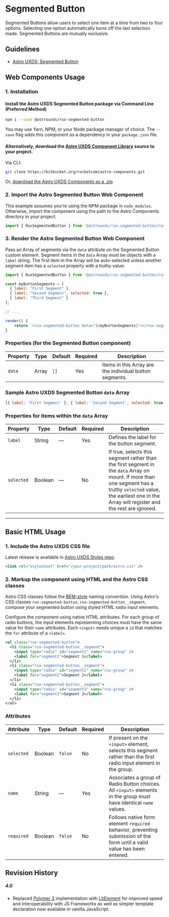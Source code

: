 # Segmented Button

Segmented Buttons allow users to select one item at a time from two to four options. Selecting one option automatically turns off the last selection made. Segmented Buttons are mutually exclusive.

## Guidelines

- [Astro UXDS: Segmented Button](https://astrouxds.com/ui-components/segmented-button)

## Web Components Usage

### 1. Installation

#### Install the Astro UXDS Segmented Button package via Command Line (Preferred Method)

```sh
npm i --save @astrouxds/rux-segmented-button
```

You may use Yarn, NPM, or your Node package manager of choice. The `--save` flag adds this component as a dependency in your `package.json` file.

#### **Alternatively**, download the [Astro UXDS Component Library](https://bitbucket.org/rocketcom/astro-components/src/master/) source to your project.

Via CLI:

```sh
git clone https://bitbucket.org/rocketcom/astro-components.git
```

Or, [download the Astro UXDS Components as a .zip](https://bitbucket.org/rocketcom/astro-components/get/master.zip)

### 2. Import the Astro Segmented Button Web Component

This example assumes you're using the NPM package in `node_modules`. Otherwise, import the component using the path to the Astro Components directory in your project.

```javascript
import { RuxSegmentedButton } from '@astrouxds/rux-segmented-button/rux-segmented-button.js';
```

### 3. Render the Astro Segmented Button Web Component

Pass an Array of segments via the `data` attribute on the Segmented Button custom element. Segment items in the `data` Array must be objects with a `label` string. The first item in the Array will be auto-selected unless another segment item has a `selected` property with a truthy value:

```javascript
import { RuxSegmentedButton } from '@astrouxds/rux-segmented-button/rux-segmented-button.js';

const myButtonSegments = [
  { label: "First Segment" },
  { label: "Second Segment", selected: true },
  { label: "Third Segment" }
];

// ...

render() {
	return `<rux-segmented-button data="${myButtonSegments}"></rux-segmented-button>`;
}
```

### Properties (for the Segmented Button component)

| Property | Type  | Default | Required | Description                                             |
| -------- | ----- | ------- | -------- | ------------------------------------------------------- |
| `data`   | Array | `[]`    | Yes      | Items in this Array are the individual button segments. |

### Sample Astro UXDS Segmented Button `data` Array

```js
[{ label: 'First Segment' }, { label: 'Second Segment', selected: true }, { label: 'Third Segment' }];
```

### Properties for items within the `data` Array

| Property   | Type    | Default | Required | Description                                                                                                                                                                                                             |
| ---------- | ------- | ------- | -------- | ----------------------------------------------------------------------------------------------------------------------------------------------------------------------------------------------------------------------- |
| `label`    | String  | —       | Yes      | Defines the label for the button segment.                                                                                                                                                                               |
| `selected` | Boolean | —       | No       | If true, selects this segment rather than the first segment in the `data` Array on mount. If more than one segment has a truthy `selected` value, the earliest one in the Array will register and the rest are ignored. |

---

## Basic HTML Usage

### 1. Include the Astro UXDS CSS file

Latest release is available in [Astro UXDS Styles repo](https://bitbucket.org/rocketcom/astro-styles/src/master/).

```xml
<link rel="stylesheet" href="/your-project/path/astro.css" />
```

### 2. Markup the component using HTML and the Astro CSS classes

Astro CSS classes follow the [BEM-style](http://getbem.com/introduction/) naming convention. Using Astro's CSS classes `rux-segmented-button`, `rux-segmented-button__segment`, compose your segmented button using styled HTML radio input elements.

Configure the component using native HTML attributes. For each group of radio buttons, the input elements representing choices must have the same value for their `name` attributes. Each `<input>` needs unique a `id` that matches the `for` attribute of a `<label>`.

```xml
<ul class="rux-segmented-button">
  <li class="rux-segmented-button__segment">
    <input type="radio" id="segment1" name="rux-group" />
    <label for="segment1">Segment 1</label>
  </li>
  <li class="rux-segmented-button__segment">
    <input type="radio" id="segment2" name="rux-group" />
    <label for="segment2">Segment 2</label>
  </li>
  <li class="rux-segmented-button__segment">
    <input type="radio" id="segment3" name="rux-group" />
    <label for="segment3">Segment 3</label>
  </li>
</ul>
```

### Attributes

| Attribute  | Type    | Default | Required | Description                                                                                                              |
| ---------- | ------- | ------- | -------- | ------------------------------------------------------------------------------------------------------------------------ |
| `selected` | Boolean | `false` | No       | If present on the `<input>` element, selects this segment rather than the first radio input element in the group.        |
| `name`     | String  | —       | Yes      | Associates a group of Radio Button choices. All `<input>` elements in the group must have identical `name` values.       |
| `required` | Boolean | `false` | No       | Follows native form element `required` behavior, preventing submission of the form until a valid value has been entered. |

## Revision History

##### **4.0**

- Replaced [Polymer 3](https://www.polymer-project.org) implementation with [LitElement](https://lit-element.polymer-project.org/) for improved speed and interoperability with JS Frameworks as well as simpler template declaration now available in vanilla JavaScript.
